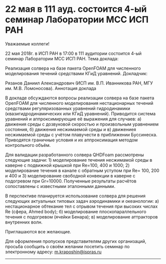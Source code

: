 22 мая в 111 ауд. состоится 4-ый семинар Лаборатории МСС ИСП РАН
=================
Уважаемые коллеги!

22 мая 2018г. в ИСП РАН в 17:00 в 111 аудитории состоится 4-ый семинар Лаборатории МСС ИСП РАН.
Тема доклада:

Реализация солвера на базе пакета OpenFOAM для численного моделирования течений средствами КГиД уравнений.
Докладчик:

Рязанов Даниил Александрович (ИСП им. В.П. Иванникова РАН, МГУ им. М.В. Ломоносова).
Аннотация доклада

В докладе обсуждаются вопросы реализации солвера на базе пакета OpenFOAM для численного моделирования нестационарных течений средствами регуляризованных уравнений гидродинамики (квазигидродинамических или КГиД уравнений). Приводится система уравнений и аппроксимирующие её выражения для случаев: а) движения среды с дозвуковой скоростью и произвольным уравнением состояния, б) движения несжимаемой среды и в) движениея несжимаемой среды с учётом плавучести в приближении Буссинеска. Приводятся граничные условия и их аппроксимация методом контрольного объём.

Для валидации разработанного солвера QHDFoam рассмотрены следующие задачи: 1) моделирование течения несжимамой среды в каверне с подвижной крышкой при Re=100, 400 и 1000; 2) моделирование течения в канале с обратным уступом при Re= 100, 200 и 400 и 3) моделирование свободной конвекции в каверне с подогревом при Gr=10000. Полученные результаты расчётов сопоставлены с известными эталонными данными.

В перспективе планируется использование солвера для решения следующих актуальных типовых задач аэродинамики и океанологии: а) нестационарное обтекание тел с отрывом течения при высоких числах Re (сфера, Ahmed body); б) моделирование плоскопараллельного течения с подогревом (ячейки Бенара); в) моделирование аттракторов внутренних волн.

Приглашаются все желающие.

Для оформления пропусков представителям других организаций, просьба сообщить о своём желании посетить семинар по электронному адресу: m.kraposhin@ispras.ru


______________________________________________________________________________________________________________________




